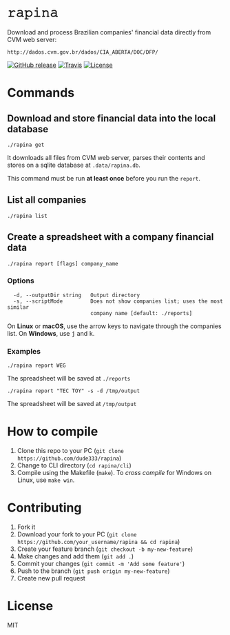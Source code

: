 # 𝚛𝚊𝚙𝚒𝚗𝚊

Download and process Brazilian companies' financial data directly from CVM web server:

    http://dados.cvm.gov.br/dados/CIA_ABERTA/DOC/DFP/

[![GitHub release](https://img.shields.io/github/tag/dude333/rapina.svg?label=latest)](https://github.com/dude333/rapina/releases)
[![Travis](https://img.shields.io/travis/dude333/rapina/master.svg)](https://travis-ci.org/dude333/rapina)
[![License](https://img.shields.io/badge/license-MIT-blue.svg)](./LICENSE)

# Commands

## Download and store financial data into the local database

    ./rapina get

It downloads all files from CVM web server, parses their contents and stores on a sqlite database at `.data/rapina.db`.

This command must be run **at least once** before you run the `report`.

## List all companies

    ./rapina list

## Create a spreadsheet with a company financial data

    ./rapina report [flags] company_name

### Options

```
  -d, --outputDir string   Output directory
  -s, --scriptMode         Does not show companies list; uses the most similar
                           company name [default: ./reports]
```

On **Linux** or **macOS**, use the arrow keys to navigate through the companies list. On **Windows**, use <kbd>j</kbd> and <kbd>k</kbd>.

### Examples

    ./rapina report WEG

The spreadsheet will be saved at `./reports`

    ./rapina report "TEC TOY" -s -d /tmp/output

The spreadsheet will be saved at `/tmp/output`

# How to compile

1. Clone this repo to your PC (`git clone https://github.com/dude333/rapina`)
2. Change to CLI directory (`cd rapina/cli`)
3. Compile using the Makefile (`make`). To _cross compile_ for Windows on Linux, use `make win`.

# Contributing

1. Fork it
2. Download your fork to your PC (`git clone https://github.com/your_username/rapina && cd rapina`)
3. Create your feature branch (`git checkout -b my-new-feature`)
4. Make changes and add them (`git add .`)
5. Commit your changes (`git commit -m 'Add some feature'`)
6. Push to the branch (`git push origin my-new-feature`)
7. Create new pull request

# License

MIT
